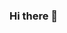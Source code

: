 ### Hi there 👋

<!--
**fahedbelhiba/fahedbelhiba** is a ✨ _special_ ✨ repository because its `README.md` (this file) appears on your GitHub profile.

Here are some ideas to get you started:

- 🔭 I’m currently working on ...
- 🌱 I’m currently learning ...
- 👯 I’m looking to collaborate on ...
- 🤔 I’m looking for help with ...
- 💬 Ask me about ...
- 📫 How to reach me: ...
- 😄 Pronouns: ...
- ⚡ Fun fact: ...




[![trophy](https://github-profile-trophy.vercel.app/?username=fahedbelhiba)](https://github.com/ryo-ma/github-profile-trophy)

-->
